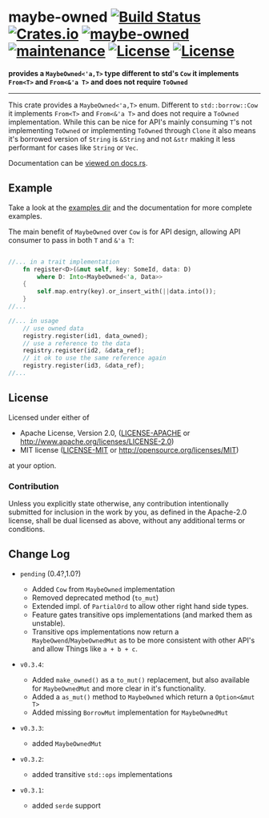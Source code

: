 
# maybe-owned [![Build Status](https://travis-ci.org/rustonaut/maybe-owned.svg?branch=master)](https://travis-ci.org/rustonaut/maybe-owned) [![Crates.io](https://img.shields.io/crates/v/maybe-owned.svg)](https://crates.io/crates/maybe-owned) [![maybe-owned](https://docs.rs/maybe-owned/badge.svg)](https://docs.rs/maybe-owned) [![maintenance](https://img.shields.io/badge/maintenance-passively--maintained-blue.svg)](https://img.shields.io/badge/maintenance-passively--maintained-blue.svg) [![License](https://img.shields.io/badge/License-MIT-blue.svg)](https://opensource.org/licenses/MIT) [![License](https://img.shields.io/badge/License-Apache%202.0-blue.svg)](https://opensource.org/licenses/Apache-2.0)

**provides a `MaybeOwned<'a,T>` type different to std's `Cow` it implements `From<T>` and `From<&'a T>` and does not require `ToOwned`**

---

This crate provides a `MaybeOwned<'a,T>` enum. Different to `std::borrow::Cow` it
implements `From<T>` and `From<&'a T>` and does not require a `ToOwned` implementation.
While this can be nice for API's mainly consuming `T`'s not implementing `ToOwned` or implementing
`ToOwned` through `Clone` it also means it's borrowed version of `String` is
`&String` and not `&str` making it less performant for cases like `String` or `Vec`.


Documentation can be [viewed on docs.rs](https://docs.rs/maybe-owned).


## Example

Take a look at the [examples dir](./examples) and the documentation
for more complete examples.

The main benefit of `MaybeOwned` over `Cow` is for API design,
allowing API consumer to pass in both `T` and `&'a T`:

```rust

//... in a trait implementation
    fn register<D>(&mut self, key: SomeId, data: D)
        where D: Into<MaybeOwned<'a, Data>>
    {
        self.map.entry(key).or_insert_with(||data.into());
    }
//...

//... in usage
    // use owned data
    registry.register(id1, data_owned);
    // use a reference to the data
    registry.register(id2, &data_ref);
    // it ok to use the same reference again
    registry.register(id3, &data_ref);
//...
```

## License

Licensed under either of

 * Apache License, Version 2.0, ([LICENSE-APACHE](LICENSE-APACHE) or http://www.apache.org/licenses/LICENSE-2.0)
 * MIT license ([LICENSE-MIT](LICENSE-MIT) or http://opensource.org/licenses/MIT)

at your option.

### Contribution

Unless you explicitly state otherwise, any contribution intentionally submitted for inclusion in the work by you, as defined in the Apache-2.0 license, shall be dual licensed as above, without any additional terms or conditions.


## Change Log

- `pending` (0.4?,1.0?)
  - Added `Cow` from `MaybeOwned` implementation
  - Removed deprecated method (`to_mut`)
  - Extended impl. of `PartialOrd` to allow other
    right hand side types.
  - Feature gates transitive ops implementations
    (and marked them as unstable).
  - Transitive ops implementations now return a
    `MaybeOwend`/`MaybeOwnedMut` as to be more
    consistent with other API's and allow Things
    like `a + b + c`.

- `v0.3.4`:
  - Added `make_owned()` as a `to_mut()` replacement,
    but also available for `MaybeOwnedMut` and more
    clear in it's functionality.
  - Added a `as_mut()` method to `MaybeOwned` which
    return a `Option<&mut T>`
  - Added missing `BorrowMut` implementation
    for `MaybeOwnedMut`


- `v0.3.3`:
  - added `MaybeOwnedMut`

- `v0.3.2`:
  - added transitive `std::ops` implementations

- `v0.3.1`:
  - added `serde` support

